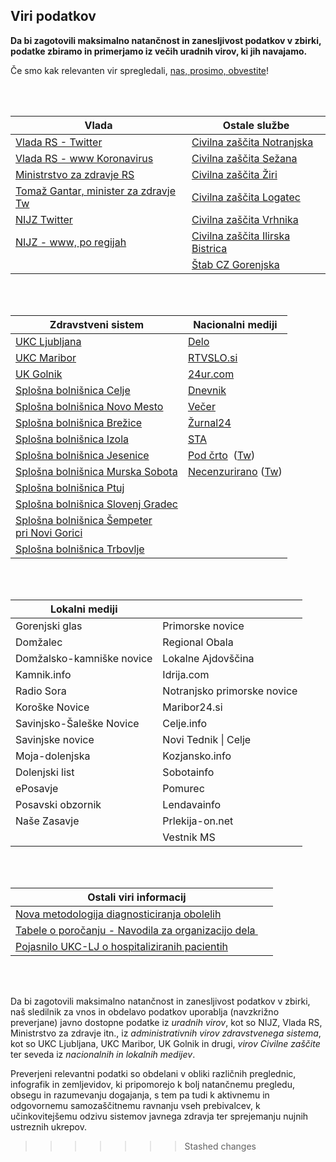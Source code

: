 ## Viri podatkov

**Da bi zagotovili maksimalno natančnost in zanesljivost podatkov v zbirki, podatke zbiramo in primerjamo iz večih uradnih virov, ki jih navajamo.**

Če smo kak relevanten vir spregledali, [nas, prosimo, obvestite](#/team)!

<br><br>

| Vlada | Ostale službe |
|----|----|
| [Vlada RS - Twitter](https://twitter.com/vladaRS/with_replies)                                  | [Civilna zaščita Notranjska](https://www.facebook.com/regijskistabcznotranjska/) |
| [Vlada RS - www Koronavirus](https://www.gov.si/teme/koronavirus/)                              | [Civilna zaščita Sežana](https://www.facebook.com/civilnazascitasezana/) |
| [Ministrstvo za zdravje RS](https://twitter.com/MinZdravje/with_replies)                        | [Civilna zaščita Žiri](https://www.facebook.com/groups/civilnazascitaziri/) |
| [Tomaž Gantar, minister za zdravje Tw](https://twitter.com/tomazgantar)                         | [Civilna zaščita Logatec](https://www.facebook.com/zascitaresevanjeLogatec/) |
| [NIJZ Twitter](https://twitter.com/NIJZ_pr/with_replies)                                        | [Civilna zaščita Vrhnika](https://www.facebook.com/Civilna-za%C5%A1%C4%8Dita-Vrhnika-107764814187703/) |
| [NIJZ - www, po regijah](https://www.nijz.si/sl/dnevno-spremljanje-okuzb-s-sars-cov-2-covid-19) | [Civilna zaščita Ilirska Bistrica](https://www.facebook.com/obcina.ilirskabistrica.73) |
| | [Štab CZ Gorenjska](https://www.facebook.com/stabczgorenjska) |

<br><br>

| Zdravstveni sistem | Nacionalni mediji |
|----|----|
| [UKC Ljubljana](https://twitter.com/ukclj/with_replies) | [Delo](https://www.delo.si/tag/koronavirus) |
| [UKC Maribor](https://twitter.com/UKCMaribor/with_replies) | [RTVSLO.si](https://www.rtvslo.si/zdravje/novi-koronavirus) |
| [UK Golnik](https://www.klinika-golnik.si/novice) | [24ur.com](https://www.24ur.com/novice) |
| [Splošna bolnišnica Celje](https://twitter.com/CeljeSb/with_replies) | [Dnevnik](https://www.dnevnik.si/slovenija) |
| [Splošna bolnišnica Novo Mesto](https://twitter.com/sbnovomesto/with_replies) | [Večer](https://www.vecer.com/koronavirus-novice) |
| [Splošna bolnišnica Brežice](https://www.sb-brezice.si/) | [Žurnal24](https://www.zurnal24.si/slovenija) |
| [Splošna bolnišnica Izola](https://www.sb-izola.si/si/aktualno/) | [STA](https://www.sta.si/slovenija) |
| [Splošna bolnišnica Jesenice](https://www.sb-je.si/aktualno/aktualne_novice/) | [Pod črto](https://podcrto.si/dosje/koronavirus/)  ([Tw](https://twitter.com/podcrto?lang=en)) |
| [Splošna bolnišnica Murska Sobota](https://www.sb-ms.si/mediji-in-javnost/sporocila-za-javnost/) | [Necenzurirano](https://necenzurirano.si/clanek/aktualno/dosje-zbirno-o-koronavirusu-763944) ([Tw](https://twitter.com/necenzurirano_/with_replies)) |
| [Splošna bolnišnica Ptuj](http://www.sb-ptuj.si/aktualno/novice/novice/) | |
| [Splošna bolnišnica Slovenj Gradec](https://www.sb-sg.si/) ||
| [Splošna bolnišnica Šempeter<br/> pri Novi Gorici](http://www.bolnisnica-go.si/aktualno)| |
| [Splošna bolnišnica Trbovlje](http://www.sb-trbovlje.si/) | |

<br><br>

| Lokalni mediji | |
|----|----|
| Gorenjski glas            | Primorske novice |
| Domžalec                  | Regional Obala |
| Domžalsko-kamniške novice | Lokalne Ajdovščina |
| Kamnik.info               | Idrija.com |
| Radio Sora                | Notranjsko primorske novice |
| Koroške Novice            | Maribor24.si |
| Savinjsko-Šaleške Novice  | Celje.info |
| Savinjske novice          | Novi Tednik \| Celje |
| Moja-dolenjska            | Kozjansko.info |
| Dolenjski list            | Sobotainfo |
| ePosavje                  | Pomurec |
| Posavski obzornik         | Lendavainfo |
| Naše Zasavje              | Prlekija-on.net |
| | Vestnik MS |

<br><br>

| Ostali viri informacij                                                                                                                                                       |     |
| ---------------------------------------------------------------------------------------------------------------------------------------------------------------------------- | --- |
| [Nova metodologija diagnosticiranja obolelih](https://www.gov.si/novice/2020-03-14-spremenjeno-diagnosticiranje-za-realnejse-nacrtovanje-ukrepov-za-obvladovanje-epidemije/) |     |
| [Tabele o poročanju - Navodila za organizacijo dela ](https://www.gov.si/novice/2020-03-17-navodila-za-organizacijo-dela-obravnavo-bolnika-in-dnevno-porocanje/)             |     |
| [Pojasnilo UKC-LJ o hospitaliziranih pacientih](https://twitter.com/ukclj/status/1242123118161911808)                                                                        |     |

<br><br>

Da bi zagotovili maksimalno natančnost in zanesljivost podatkov v zbirki, naš sledilnik za vnos in obdelavo podatkov uporablja (navzkrižno preverjane) javno dostopne podatke iz *uradnih virov*, kot so NIJZ, Vlada RS, Ministrstvo za zdravje itn., iz *administrativnih virov zdravstvenega sistema*, kot so UKC Ljubljana, UKC Maribor, UK Golnik in drugi, *virov Civilne zaščite* ter seveda iz *nacionalnih in lokalnih medijev*. 

Preverjeni relevantni podatki so obdelani v obliki različnih preglednic, infografik in zemljevidov, ki pripomorejo k bolj natančnemu pregledu, obsegu in razumevanju dogajanja, s tem pa tudi k aktivnemu in odgovornemu samozaščitnemu ravnanju vseh prebivalcev, k učinkovitejšemu odzivu sistemov javnega zdravja ter sprejemanju nujnih ustreznih ukrepov.
>>>>>>> Stashed changes
